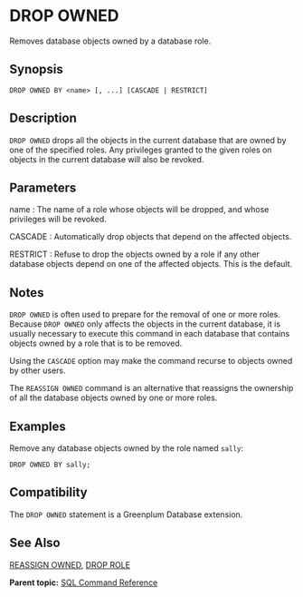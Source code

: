 # DROP OWNED 

Removes database objects owned by a database role.

## Synopsis 

``` {#sql_command_synopsis}
DROP OWNED BY <name> [, ...] [CASCADE | RESTRICT]
```

## Description 

`DROP OWNED` drops all the objects in the current database that are owned by one of the specified roles. Any privileges granted to the given roles on objects in the current database will also be revoked.

## Parameters 

name
:   The name of a role whose objects will be dropped, and whose privileges will be revoked.

CASCADE
:   Automatically drop objects that depend on the affected objects.

RESTRICT
:   Refuse to drop the objects owned by a role if any other database objects depend on one of the affected objects. This is the default.

## Notes 

`DROP OWNED` is often used to prepare for the removal of one or more roles. Because `DROP OWNED` only affects the objects in the current database, it is usually necessary to execute this command in each database that contains objects owned by a role that is to be removed.

Using the `CASCADE` option may make the command recurse to objects owned by other users.

The `REASSIGN OWNED` command is an alternative that reassigns the ownership of all the database objects owned by one or more roles.

## Examples 

Remove any database objects owned by the role named `sally`:

```
DROP OWNED BY sally;
```

## Compatibility 

The `DROP OWNED` statement is a Greenplum Database extension.

## See Also 

[REASSIGN OWNED](REASSIGN_OWNED.html), [DROP ROLE](DROP_ROLE.html)

**Parent topic:** [SQL Command Reference](../sql_commands/sql_ref.html)


